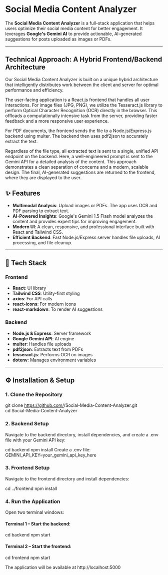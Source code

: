 # Social Media Content Analyzer

The **Social Media Content Analyzer** is a full-stack application that helps users optimize their social media content for better engagement. It leverages **Google's Gemini AI** to provide actionable, AI-generated suggestions for posts uploaded as images or PDFs.

---

## Technical Approach: A Hybrid Frontend/Backend Architecture
Our Social Media Content Analyzer is built on a unique hybrid architecture that intelligently distributes work between the client and server for optimal performance and efficiency.

The user-facing application is a React.js frontend that handles all user interactions. For image files (JPG, PNG), we utilize the Tesseract.js library to perform Optical Character Recognition (OCR) directly in the browser. This offloads a computationally intensive task from the server, providing faster feedback and a more responsive user experience.

For PDF documents, the frontend sends the file to a Node.js/Express.js backend using multer. The backend then uses pdf2json to accurately extract the text.

Regardless of the file type, all extracted text is sent to a single, unified API endpoint on the backend. Here, a well-engineered prompt is sent to the Gemini API for a detailed analysis of the content. This approach demonstrates a clean separation of concerns and a modern, scalable design. The final, AI-generated suggestions are returned to the frontend, where they are displayed to the user.

## ✨ Features

- **Multimodal Analysis**: Upload images or PDFs. The app uses OCR and PDF parsing to extract text.  
- **AI-Powered Insights**: Google's Gemini 1.5 Flash model analyzes the content and provides expert tips for improving engagement.  
- **Modern UI**: A clean, responsive, and professional interface built with React and Tailwind CSS.  
- **Efficient Backend**: Fast Node.js/Express server handles file uploads, AI processing, and file cleanup.

---

## 🚀 Tech Stack

### Frontend
- **React**: UI library  
- **Tailwind CSS**: Utility-first styling  
- **axios**: For API calls  
- **react-icons**: For modern icons  
- **react-markdown**: To render AI suggestions  

### Backend
- **Node.js & Express**: Server framework  
- **Google Gemini API**: AI engine  
- **multer**: Handles file uploads  
- **pdf2json**: Extracts text from PDFs  
- **tesseract.js**: Performs OCR on images  
- **dotenv**: Manages environment variables  

---

## ⚙️ Installation & Setup

### 1. Clone the Repository
git clone https://github.com/<your-username>/Social-Media-Content-Analyzer.git<br>
cd Social-Media-Content-Analyzer

### 2. Backend Setup

Navigate to the backend directory, install dependencies, and create a .env file with your Gemini API key:

cd backend
npm install
Create a .env file:
GEMINI_API_KEY=your_gemini_api_key_here

### 3. Frontend Setup

Navigate to the frontend directory and install dependencies:

cd ../frontend
npm install

### 4. Run the Application

Open two terminal windows:

#### Terminal 1 – Start the backend:

cd backend
npm start


#### Terminal 2 – Start the frontend:

cd frontend
npm start

The application will be available at http://localhost:5000
